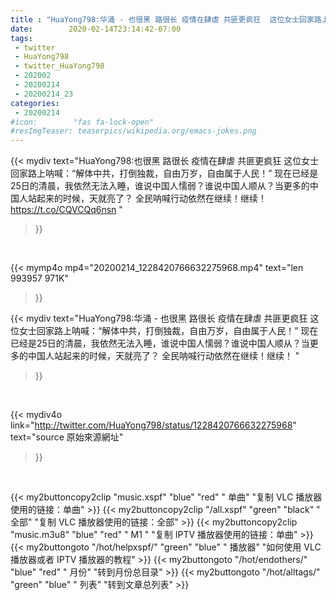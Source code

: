 ```yaml
---
title : "HuaYong798:华涌 - 也很黑 路很长 疫情在肆虐 共匪更疯狂  这位女士回家路上呐喊：“解体中共，打倒独裁，自由万岁，自由属于人民！”  现在已经是25日的清晨，我依然无法入睡，谁说中国人懦弱？谁说中国人顺从？当更多的中国人站起来的时候，天就亮了？  全民呐喊行动依然在继续！继续！ "
date:        2020-02-14T23:14:42-07:00
tags:
 - twitter
 - HuaYong798
 - twitter_HuaYong798
 - 202002
 - 20200214
 - 20200214_23
categories:
 - 20200214
#icon:        "fas fa-lock-open"
#resImgTeaser: teaserpics/wikipedia.org/emacs-jokes.png
---
```


{{< mydiv text="HuaYong798:也很黑 路很长 疫情在肆虐 共匪更疯狂  这位女士回家路上呐喊：“解体中共，打倒独裁，自由万岁，自由属于人民！”  现在已经是25日的清晨，我依然无法入睡，谁说中国人懦弱？谁说中国人顺从？当更多的中国人站起来的时候，天就亮了？  全民呐喊行动依然在继续！继续！ https://t.co/CQVCQq6nsn "
>}}
<br>


{{< mymp4o mp4="20200214_1228420766632275968.mp4"
text="len 993957    971K"
>}}


{{< mydiv text="HuaYong798:华涌 - 也很黑 路很长 疫情在肆虐 共匪更疯狂  这位女士回家路上呐喊：“解体中共，打倒独裁，自由万岁，自由属于人民！”  现在已经是25日的清晨，我依然无法入睡，谁说中国人懦弱？谁说中国人顺从？当更多的中国人站起来的时候，天就亮了？  全民呐喊行动依然在继续！继续！ "
>}}
<br>

{{< mydiv4o link="http://twitter.com/HuaYong798/status/1228420766632275968"
text="source 原始來源網址"
>}}


<br>



{{< my2buttoncopy2clip "music.xspf"        "blue"   "red"    " 单曲"  "复制 VLC 播放器使用的链接：单曲" >}} {{< my2buttoncopy2clip "/all.xspf"         "green"  "black"  " 全部"  "复制 VLC 播放器使用的链接：全部" >}} {{< my2buttoncopy2clip "music.m3u8"        "blue"   "red"    " M1 "    "复制 IPTV 播放器使用的链接：单曲" >}} {{< my2buttongoto      "/hot/helpxspf/"    "green"  "blue"   " 播放器" "如何使用 VLC 播放器或者 IPTV 播放器的教程" >}} {{< my2buttongoto      "/hot/endothers/"   "blue"   "red"    " 月份"   "转到月份总目录" >}} {{< my2buttongoto      "/hot/alltags/"     "green"  "blue"   " 列表"   "转到文章总列表" >}} 

